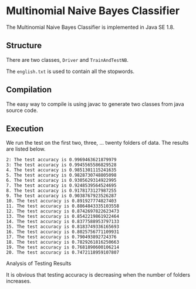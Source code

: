Multinomial Naive Bayes Classifier
==================================

The Multinomial Naive Bayes Classifier is implemented in Java SE 1.8.

## Structure

There are two classes, `Driver` and `TrainAndTestNB`.

The `english.txt` is used to contain all the stopwords.

## Compilation

The easy way to compile is using javac to generate two classes from java source code.
	
## Execution

We run the test on the first two, three, ... twenty folders of data. The results are listed below.
	
	2: The test accuracy is 0.9969463621879979
	3: The test accuracy is 0.9945565586829528
	4. The test accuracy is 0.9851301115241635
	5. The test accuracy is 0.9828730748805098
	6. The test accuracy is 0.9305629314922995
	7. The test accuracy is 0.9248539564524695
	8. The test accuracy is 0.9178173127987255
	9. The test accuracy is 0.9038767923526287
	10. The test accuracy is 0.891927774827403
	11. The test accuracy is 0.8864843335103558
	12. The test accuracy is 0.8742697822623473
	13. The test accuracy is 0.8542219861922464
	14. The test accuracy is 0.8377588953797133
	15. The test accuracy is 0.8183749336165693
	16. The test accuracy is 0.8025756771109931
	17. The test accuracy is 0.790493892724376
	18. The test accuracy is 0.7829261816250663
	19. The test accuracy is 0.7681890600106214
	20. The test accuracy is 0.7472118959107807
	
Analysis of Testing Results

It is obvious that testing accuracy is decreasing when the number of folders increases.
